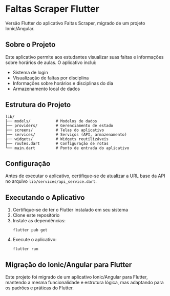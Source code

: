 # Faltas Scraper Flutter

Versão Flutter do aplicativo Faltas Scraper, migrado de um projeto Ionic/Angular.

## Sobre o Projeto

Este aplicativo permite aos estudantes visualizar suas faltas e informações sobre horários de aulas. O aplicativo inclui:

- Sistema de login
- Visualização de faltas por disciplina
- Informações sobre horários e disciplinas do dia
- Armazenamento local de dados

## Estrutura do Projeto

```
lib/
├── models/           # Modelos de dados
├── providers/        # Gerenciamento de estado
├── screens/          # Telas do aplicativo
├── services/         # Serviços (API, armazenamento)
├── widgets/          # Widgets reutilizáveis
├── routes.dart       # Configuração de rotas
└── main.dart         # Ponto de entrada do aplicativo
```

## Configuração

Antes de executar o aplicativo, certifique-se de atualizar a URL base da API no arquivo `lib/services/api_service.dart`.

## Executando o Aplicativo

1. Certifique-se de ter o Flutter instalado em seu sistema
2. Clone este repositório
3. Instale as dependências:
   ```
   flutter pub get
   ```
4. Execute o aplicativo:
   ```
   flutter run
   ```

## Migração do Ionic/Angular para Flutter

Este projeto foi migrado de um aplicativo Ionic/Angular para Flutter, mantendo a mesma funcionalidade e estrutura lógica, mas adaptando para os padrões e práticas do Flutter.
